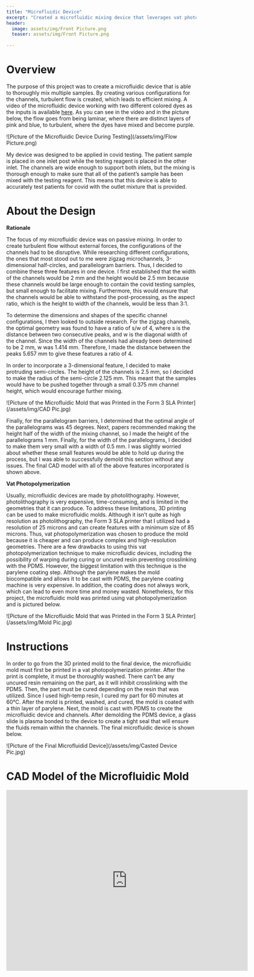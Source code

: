 ```yaml
---
title: "Microfluidic Device"
excerpt: "Created a microfluidic mixing device that leverages vat photopolymerization printing."
header:
  image: assets/img/Front Picture.png
  teaser: assets/img/Front Picture.png
   
---
```

# Overview

The purpose of this project was to create a microfluidic device that is able to thoroughly mix multiple samples. By creating various configurations for the channels, turbulent flow is created, which leads to efficient mixing. A video of the microfluidic device working with two different colored dyes as the inputs is available [here](https://youtu.be/vSiLZpvUaGQ). As you can see in the video and in the picture below, the flow goes from being laminar, where there are distinct layers of pink and blue, to turbulent, where the dyes have mixed and become purple. 

![Picture of the Microfluidic Device During Testing](/assets/img/Flow Picture.png)

My device was designed to be applied in covid testing. The patient sample is placed in one inlet post while the testing reagent is placed in the other inlet. The channels are wide enough to support both inlets, but the mixing is thorough enough to make sure that all of the patient’s sample has been mixed with the testing reagent. This means that this device is able to accurately test patients for covid with the outlet mixture that is provided.

# About the Design 

**Rationale**

The focus of my microfluidic device was on passive mixing. In order to create turbulent flow without external forces, the configurations of the channels had to be disruptive. While researching different configurations, the ones that most stood out to me were zigzag microchannels, 3-dimensional half-circles, and parallelogram barriers. Thus, I decided to combine these three features in one device. I first established that the width of the channels would be 2 mm and the height would be 2.5 mm because these channels would be large enough to contain the covid testing samples, but small enough to facilitate mixing. Furthermore, this would ensure that the channels would be able to withstand the post-processing, as the aspect ratio, which is the height to width of the channels, would be less than 3:1. 

To determine the dimensions and shapes of the specific channel configurations, I then looked to outside research. For the zigzag channels, the optimal geometry was found to have a ratio of s/w of 4, where s is the distance between two consecutive peaks, and w is the diagonal width of the channel. Since the width of the channels had already been determined to be 2 mm, w was 1.414 mm. Therefore, I made the distance between the peaks 5.657 mm to give these features a ratio of 4. 

In order to incorporate a 3-dimensional feature, I decided to make protruding semi-circles. The height of the channels is 2.5 mm, so I decided to make the radius of the semi-circle 2.125 mm. This meant that the samples would have to be pushed together through a small 0.375 mm channel height, which would encourage further mixing. 

![Picture of the Microfluidic Mold that was Printed in the Form 3 SLA Printer](/assets/img/CAD Pic.jpg)

Finally, for the parallelogram barriers, I determined that the optimal angle of the parallelograms was 45 degrees. Next, papers recommended making the height half of the width of the mixing channel, so I made the height of the parallelograms 1 mm. Finally, for the width of the parallelograms, I decided to make them very small with a width of 0.5 mm. I was slightly worried about whether these small features would be able to hold up during the process, but I was able to successfully demold this section without any issues. The final CAD model with all of the above features incorporated is shown above.

**Vat Photopolymerization**

Usually, microfluidic devices are made by photolithography. However, photolithography is very expensive, time-consuming, and is limited in the geometries that it can produce. To address these limitations, 3D printing can be used to make microfluidic molds. Although it isn’t quite as high resolution as photolithography, the Form 3 SLA printer that I utilized had a resolution of 25 microns and can create features with a minimum size of 85 microns. Thus, vat photopolymerization was chosen to produce the mold because it is cheaper and can produce complex and high-resolution geometries. There are a few drawbacks to using this vat photopolymerization technique to make microfluidic devices, including the possibility of warping during curing or uncured resin preventing crosslinking with the PDMS. However, the biggest limitation with this technique is the parylene coating step. Although the parylene makes the mold biocompatible and allows it to be cast with PDMS, the parylene coating machine is very expensive. In addition, the coating does not always work, which can lead to even more time and money wasted. Nonetheless, for this project, the microfluidic mold was printed using vat photopolymerization and is pictured below.

![Picture of the Microfluidic Mold that was Printed in the Form 3 SLA Printer](/assets/img/Mold Pic.jpg)

# Instructions
In order to go from the 3D printed mold to the final device, the microfluidic mold must first be printed in a vat photopolymerization printer. After the print is complete, it must be thoroughly washed. There can’t be any uncured resin remaining on the part, as it will inhibit crosslinking with the PDMS. Then, the part must be cured depending on the resin that was utilized. Since I used high-temp resin, I cured my part for 60 minutes at 60°C. After the mold is printed, washed, and cured, the mold is coated with a thin layer of parylene. Next, the mold is cast with PDMS to create the microfluidic device and channels. After demolding the PDMS device, a glass slide is plasma bonded to the device to create a tight seal that will ensure the fluids remain within the channels. The final microfluidic device is shown below.

![Picture of the Final Microfluidid Device](/assets/img/Casted Device Pic.jpg)

# CAD Model of the Microfluidic Mold
<iframe src="https://vanderbilt643.autodesk360.com/shares/public/SH512d4QTec90decfa6e69c0c8c71e462fa7?mode=embed" width="640" height="480" allowfullscreen="true" webkitallowfullscreen="true" mozallowfullscreen="true"  frameborder="0"></iframe>
